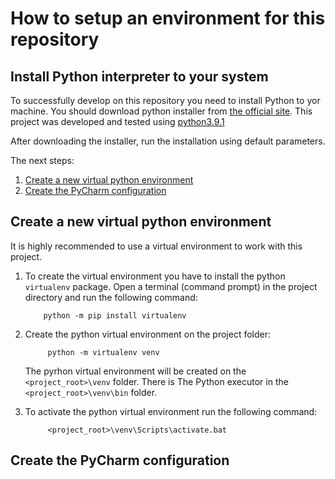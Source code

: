 # How to setup an environment for this repository

## Install Python interpreter to your system

To successfully develop on this repository you need to install Python to yor machine.
You should download python installer from [the official site](https://www.python.org/downloads/).
This project was developed and tested using [python3.9.1](https://www.python.org/downloads/release/python-391/)  

After downloading the installer, run the installation using default parameters.

The next steps:
1. [Create a new virtual python environment](#new-venv) 
2. [Create the PyCharm configuration](#pycharm-config) 

## <a name="new-venv"></a>Create a new virtual python environment

It is highly recommended to use a virtual environment to work with this project.

1. To create the virtual environment you have to install the python `virtualenv` package.
    Open a terminal (command prompt) in the project directory and run the following command:
    ```shell script
        python -m pip install virtualenv
    ```

2. Create the python virtual environment on the project folder:
   ```shell script
        python -m virtualenv venv
   ```
   The pyrhon virtual environment will be created on the `<project_root>\venv` folder.
   There is The Python executor in the `<project_root>\venv\bin` folder.

3. To activate the python virtual environment run the following command:
   ```shell script
        <project_root>\venv\Scripts\activate.bat
   ```
     
## <a name="pycharm-config"></a>Create the PyCharm configuration
